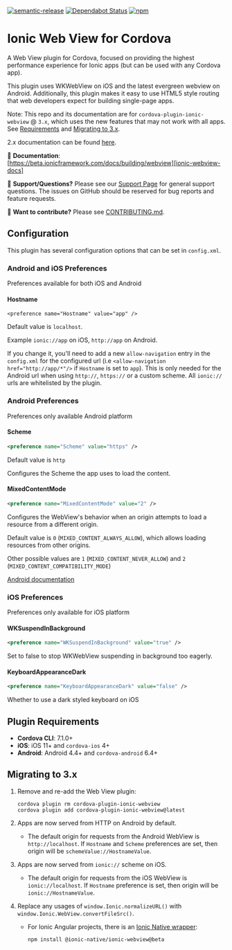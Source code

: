 <!--
# license: Licensed to the Apache Software Foundation (ASF) under one
#         or more contributor license agreements.  See the NOTICE file
#         distributed with this work for additional information
#         regarding copyright ownership.  The ASF licenses this file
#         to you under the Apache License, Version 2.0 (the
#         "License"); you may not use this file except in compliance
#         with the License.  You may obtain a copy of the License at
#
#           http://www.apache.org/licenses/LICENSE-2.0
#
#         Unless required by applicable law or agreed to in writing,
#         software distributed under the License is distributed on an
#         "AS IS" BASIS, WITHOUT WARRANTIES OR CONDITIONS OF ANY
#         KIND, either express or implied.  See the License for the
#         specific language governing permissions and limitations
#         under the License.
-->

<!-- TODO: remove beta in README.md and CONTRIBUTING.md -->

[![semantic-release](https://img.shields.io/badge/%20%20%F0%9F%93%A6%F0%9F%9A%80-semantic--release-e10079.svg)](https://github.com/semantic-release/semantic-release)
[![Dependabot Status](https://api.dependabot.com/badges/status?host=github&identifier=104773211)](https://dependabot.com)
[![npm](https://img.shields.io/npm/v/cordova-plugin-ionic-webview.svg)](https://www.npmjs.com/package/cordova-plugin-ionic-webview)

# Ionic Web View for Cordova

A Web View plugin for Cordova, focused on providing the highest performance experience for Ionic apps (but can be used with any Cordova app).

This plugin uses WKWebView on iOS and the latest evergreen webview on Android. Additionally, this plugin makes it easy to use HTML5 style routing that web developers expect for building single-page apps.

Note: This repo and its documentation are for `cordova-plugin-ionic-webview` @ `3.x`, which uses the new features that may not work with all apps. See [Requirements](#plugin-requirements) and [Migrating to 3.x](#migrating-to-3x).

2.x documentation can be found [here](https://github.com/ionic-team/cordova-plugin-ionic-webview/blob/2.x/README.md).

:book: **Documentation**: [https://beta.ionicframework.com/docs/building/webview][ionic-webview-docs]

:mega: **Support/Questions?** Please see our [Support Page][ionic-support] for general support questions. The issues on GitHub should be reserved for bug reports and feature requests.

:sparkling_heart: **Want to contribute?** Please see [CONTRIBUTING.md](https://github.com/ionic-team/cordova-plugin-ionic-webview/blob/master/CONTRIBUTING.md).

## Configuration

This plugin has several configuration options that can be set in `config.xml`.

### Android and iOS Preferences

Preferences available for both iOS and Android

#### Hostname

`<preference name="Hostname" value="app" />`

Default value is `localhost`.

Example `ionic://app` on iOS, `http://app` on Android.

If you change it, you'll need to add a new `allow-navigation` entry in the `config.xml` for the configured url (i.e `<allow-navigation href="http://app/*"/>` if `Hostname` is set to `app`).
This is only needed for the Android url when using `http://`, `https://` or a custom scheme. All `ionic://` urls are whitelisted by the plugin.

### Android Preferences

Preferences only available Android platform

#### Scheme

```xml
<preference name="Scheme" value="https" />
```

Default value is `http`

Configures the Scheme the app uses to load the content.


#### MixedContentMode

```xml
<preference name="MixedContentMode" value="2" />
```

Configures the WebView's behavior when an origin attempts to load a resource from a different origin.

Default value is `0` (`MIXED_CONTENT_ALWAYS_ALLOW`), which allows loading resources from other origins.

Other possible values are `1` (`MIXED_CONTENT_NEVER_ALLOW`) and `2` (`MIXED_CONTENT_COMPATIBILITY_MODE`)


[Android documentation](https://developer.android.com/reference/android/webkit/WebSettings.html#setMixedContentMode(int))


### iOS Preferences

Preferences only available for iOS platform

#### WKSuspendInBackground

```xml
<preference name="WKSuspendInBackground" value="true" />
```

Set to false to stop WKWebView suspending in background too eagerly.

#### KeyboardAppearanceDark

```xml
<preference name="KeyboardAppearanceDark" value="false" />
```

Whether to use a dark styled keyboard on iOS

## Plugin Requirements

* **Cordova CLI**: 7.1.0+
* **iOS**: iOS 11+ and `cordova-ios` 4+
* **Android**: Android 4.4+ and `cordova-android` 6.4+

## Migrating to 3.x

1. Remove and re-add the Web View plugin:

    ```
    cordova plugin rm cordova-plugin-ionic-webview
    cordova plugin add cordova-plugin-ionic-webview@latest
    ```

1. Apps are now served from HTTP on Android by default.

    * The default origin for requests from the Android WebView is `http://localhost`. If `Hostname` and `Scheme` preferences are set, then origin will be `schemeValue://HostnameValue`.

1. Apps are now served from `ionic://` scheme on iOS.

    * The default origin for requests from the iOS WebView is `ionic://localhost`. If `Hostname` preference is set, then origin will be `ionic://HostnameValue`.

1. Replace any usages of `window.Ionic.normalizeURL()` with `window.Ionic.WebView.convertFileSrc()`.

    * For Ionic Angular projects, there is an [Ionic Native wrapper](https://beta.ionicframework.com/docs/native/ionic-webview):

        ```
        npm install @ionic-native/ionic-webview@beta
        ```

[ionic-homepage]: https://ionicframework.com
[ionic-docs]: https://ionicframework.com/docs
[ionic-webview-docs]: https://beta.ionicframework.com/docs/building/webview
[ionic-support]: https://ionicframework.com/support
